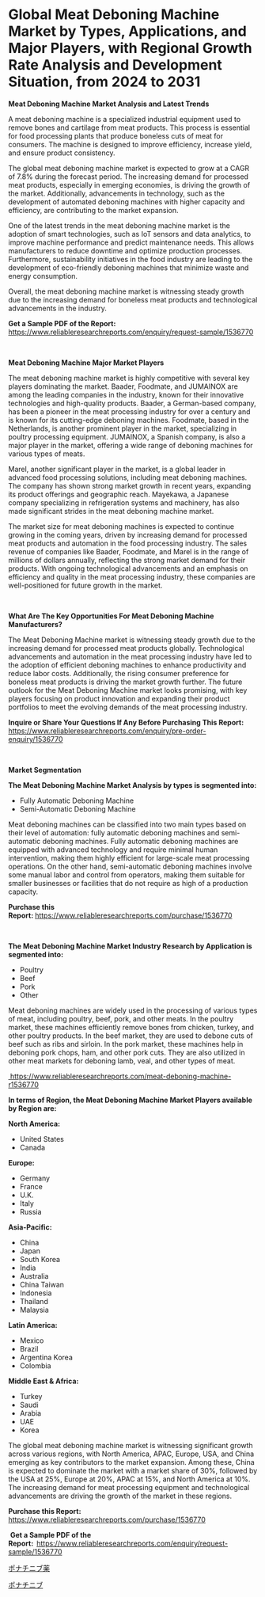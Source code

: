 <p><h1>Global Meat Deboning Machine Market by Types, Applications, and Major Players, with Regional Growth Rate Analysis and Development Situation, from 2024 to 2031</h1></p><p><strong>Meat Deboning Machine Market Analysis and Latest Trends</strong></p>
<p><p>A meat deboning machine is a specialized industrial equipment used to remove bones and cartilage from meat products. This process is essential for food processing plants that produce boneless cuts of meat for consumers. The machine is designed to improve efficiency, increase yield, and ensure product consistency.</p><p>The global meat deboning machine market is expected to grow at a CAGR of 7.8% during the forecast period. The increasing demand for processed meat products, especially in emerging economies, is driving the growth of the market. Additionally, advancements in technology, such as the development of automated deboning machines with higher capacity and efficiency, are contributing to the market expansion.</p><p>One of the latest trends in the meat deboning machine market is the adoption of smart technologies, such as IoT sensors and data analytics, to improve machine performance and predict maintenance needs. This allows manufacturers to reduce downtime and optimize production processes. Furthermore, sustainability initiatives in the food industry are leading to the development of eco-friendly deboning machines that minimize waste and energy consumption.</p><p>Overall, the meat deboning machine market is witnessing steady growth due to the increasing demand for boneless meat products and technological advancements in the industry.</p></p>
<p><strong>Get a Sample PDF of the Report:&nbsp;</strong> <a href="https://www.reliableresearchreports.com/enquiry/request-sample/1536770">https://www.reliableresearchreports.com/enquiry/request-sample/1536770</a></p>
<p>&nbsp;</p>
<p><strong>Meat Deboning Machine Major Market Players</strong></p>
<p><p>The meat deboning machine market is highly competitive with several key players dominating the market. Baader, Foodmate, and JUMAINOX are among the leading companies in the industry, known for their innovative technologies and high-quality products. Baader, a German-based company, has been a pioneer in the meat processing industry for over a century and is known for its cutting-edge deboning machines. Foodmate, based in the Netherlands, is another prominent player in the market, specializing in poultry processing equipment. JUMAINOX, a Spanish company, is also a major player in the market, offering a wide range of deboning machines for various types of meats.</p><p>Marel, another significant player in the market, is a global leader in advanced food processing solutions, including meat deboning machines. The company has shown strong market growth in recent years, expanding its product offerings and geographic reach. Mayekawa, a Japanese company specializing in refrigeration systems and machinery, has also made significant strides in the meat deboning machine market.</p><p>The market size for meat deboning machines is expected to continue growing in the coming years, driven by increasing demand for processed meat products and automation in the food processing industry. The sales revenue of companies like Baader, Foodmate, and Marel is in the range of millions of dollars annually, reflecting the strong market demand for their products. With ongoing technological advancements and an emphasis on efficiency and quality in the meat processing industry, these companies are well-positioned for future growth in the market.</p></p>
<p>&nbsp;</p>
<p><strong>What Are The Key Opportunities For Meat Deboning Machine Manufacturers?</strong></p>
<p><p>The Meat Deboning Machine market is witnessing steady growth due to the increasing demand for processed meat products globally. Technological advancements and automation in the meat processing industry have led to the adoption of efficient deboning machines to enhance productivity and reduce labor costs.  Additionally, the rising consumer preference for boneless meat products is driving the market growth further. The future outlook for the Meat Deboning Machine market looks promising, with key players focusing on product innovation and expanding their product portfolios to meet the evolving demands of the meat processing industry.</p></p>
<p><strong>Inquire or Share Your Questions If Any Before Purchasing This Report:</strong> <a href="https://www.reliableresearchreports.com/enquiry/pre-order-enquiry/1536770">https://www.reliableresearchreports.com/enquiry/pre-order-enquiry/1536770</a></p>
<p>&nbsp;</p>
<p><strong>Market Segmentation</strong></p>
<p><strong>The Meat Deboning Machine Market Analysis by types is segmented into:</strong></p>
<p><ul><li>Fully Automatic Deboning Machine</li><li>Semi-Automatic Deboning Machine</li></ul></p>
<p><p>Meat deboning machines can be classified into two main types based on their level of automation: fully automatic deboning machines and semi-automatic deboning machines. Fully automatic deboning machines are equipped with advanced technology and require minimal human intervention, making them highly efficient for large-scale meat processing operations. On the other hand, semi-automatic deboning machines involve some manual labor and control from operators, making them suitable for smaller businesses or facilities that do not require as high of a production capacity.</p></p>
<p><strong>Purchase this Report:&nbsp;</strong><a href="https://www.reliableresearchreports.com/purchase/1536770">https://www.reliableresearchreports.com/purchase/1536770</a></p>
<p>&nbsp;</p>
<p><strong>The Meat Deboning Machine Market Industry Research by Application is segmented into:</strong></p>
<p><ul><li>Poultry</li><li>Beef</li><li>Pork</li><li>Other</li></ul></p>
<p><p>Meat deboning machines are widely used in the processing of various types of meat, including poultry, beef, pork, and other meats. In the poultry market, these machines efficiently remove bones from chicken, turkey, and other poultry products. In the beef market, they are used to debone cuts of beef such as ribs and sirloin. In the pork market, these machines help in deboning pork chops, ham, and other pork cuts. They are also utilized in other meat markets for deboning lamb, veal, and other types of meat.</p></p>
<p><a href="https://www.reliableresearchreports.com/meat-deboning-machine-r1536770">&nbsp;https://www.reliableresearchreports.com/meat-deboning-machine-r1536770</a></p>
<p><strong>In terms of Region, the Meat Deboning Machine Market Players available by Region are:</strong></p>
<p>
    <p> <strong> North America: </strong>
        <ul>
            <li>United States</li>
            <li>Canada</li>
        </ul>
        </p> 
    <p> <strong> Europe: </strong>
        <ul>
            <li>Germany</li>
            <li>France</li>
            <li>U.K.</li>
            <li>Italy</li>
            <li>Russia</li>
        </ul>
        </p> 
    <p> <strong> Asia-Pacific: </strong>
        <ul>
            <li>China</li>
            <li>Japan</li>
            <li>South Korea</li>
            <li>India</li>
            <li>Australia</li>
            <li>China Taiwan</li>
            <li>Indonesia</li>
            <li>Thailand</li>
            <li>Malaysia</li>
        </ul>
        </p> 
    <p> <strong> Latin America: </strong>
        <ul>
            <li>Mexico</li>
            <li>Brazil</li>
            <li>Argentina Korea</li>
            <li>Colombia</li>
        </ul>
        </p> 
    <p> <strong> Middle East & Africa: </strong>
        <ul>
            <li>Turkey</li>
            <li>Saudi</li>
            <li>Arabia</li>
            <li>UAE</li>
            <li>Korea</li>
        </ul>
    </p>
    </p>
<p><p>The global meat deboning machine market is witnessing significant growth across various regions, with North America, APAC, Europe, USA, and China emerging as key contributors to the market expansion. Among these, China is expected to dominate the market with a market share of 30%, followed by the USA at 25%, Europe at 20%, APAC at 15%, and North America at 10%. The increasing demand for meat processing equipment and technological advancements are driving the growth of the market in these regions.</p></p>
<p><strong>Purchase this Report: </strong><a href="https://www.reliableresearchreports.com/purchase/1536770">https://www.reliableresearchreports.com/purchase/1536770</a></p>
<p>&nbsp;<strong>Get a Sample PDF of the Report:&nbsp;&nbsp;</strong><a href="https://www.reliableresearchreports.com/enquiry/request-sample/1536770">https://www.reliableresearchreports.com/enquiry/request-sample/1536770</a></p>
<p><strong></strong></p>
<p><p><a href="https://github.com/decker5351/Market-Research-Report-List-1/blob/main/170802236596.md">ポナチニブ薬</a></p><p><a href="https://github.com/KaydenJohns1964/Market-Research-Report-List-1/blob/main/440812136595.md">ポナチニブ</a></p></p>